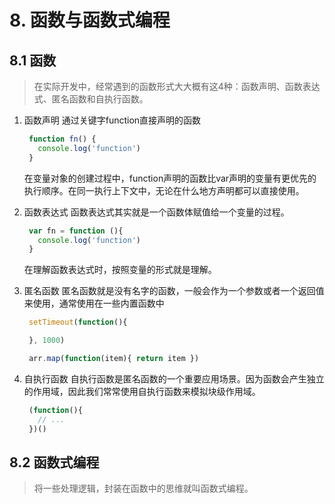 # 8. 函数与函数式编程

## 8.1 函数
> 在实际开发中，经常遇到的函数形式大大概有这4种：函数声明、函数表达式、匿名函数和自执行函数。

1. 函数声明
   通过关键字function直接声明的函数
   ```javascript
    function fn() {
      console.log('function')
    }
   ```
   在变量对象的创建过程中，function声明的函数比var声明的变量有更优先的执行顺序。在同一执行上下文中，无论在什么地方声明都可以直接使用。

2. 函数表达式
   函数表达式其实就是一个函数体赋值给一个变量的过程。
   ```javascript
    var fn = function (){
      console.log('function')
    }
   ```
   在理解函数表达式时，按照变量的形式就是理解。

3. 匿名函数
   匿名函数就是没有名字的函数，一般会作为一个参数或者一个返回值来使用，通常使用在一些内置函数中
   ```javascript
    setTimeout(function(){

    }, 1000)

    arr.map(function(item){ return item })
   ```


4. 自执行函数
   自执行函数是匿名函数的一个重要应用场景。因为函数会产生独立的作用域，因此我们常常使用自执行函数来模拟块级作用域。
   ```javascript
    (function(){
      // ...
    })()
   ```

## 8.2 函数式编程
> 将一些处理逻辑，封装在函数中的思维就叫函数式编程。



